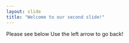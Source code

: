 ```yaml
---
layout: slide
title: "Welcome to our second slide!"
---
```

Please see below
Use the left arrow to go back!
